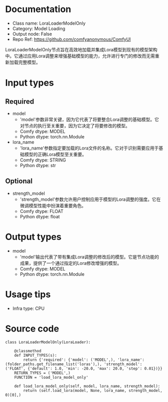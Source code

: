 # Documentation
- Class name: LoraLoaderModelOnly
- Category: Model Loading
- Output node: False
- Repo Ref: https://github.com/comfyanonymous/ComfyUI

LoraLoaderModelOnly节点旨在高效地加载并集成Lora模型到现有的模型架构中。它通过应用Lora调整来增强基础模型的能力，允许进行专门的修改而无需重新加载完整模型。

# Input types
## Required
- model
    - 'model'参数非常关键，因为它代表了将要整合Lora调整的基础模型。它对节点的执行至关重要，因为它决定了将要修改的模型。
    - Comfy dtype: MODEL
    - Python dtype: torch.nn.Module
- lora_name
    - 'lora_name'参数指定要加载的Lora文件的名称。它对于识别需要应用于基础模型的正确Lora模型至关重要。
    - Comfy dtype: STRING
    - Python dtype: str
## Optional
- strength_model
    - 'strength_model'参数允许用户控制应用于模型的Lora调整的强度。它在微调模型性能中扮演着重要角色。
    - Comfy dtype: FLOAT
    - Python dtype: float

# Output types
- model
    - 'model'输出代表了带有集成Lora调整的修改后的模型。它是节点功能的成果，提供了一个通过指定的Lora修改增强的模型。
    - Comfy dtype: MODEL
    - Python dtype: torch.nn.Module

# Usage tips
- Infra type: CPU

# Source code
```
class LoraLoaderModelOnly(LoraLoader):

    @classmethod
    def INPUT_TYPES(s):
        return {'required': {'model': ('MODEL',), 'lora_name': (folder_paths.get_filename_list('loras'),), 'strength_model': ('FLOAT', {'default': 1.0, 'min': -20.0, 'max': 20.0, 'step': 0.01})}}
    RETURN_TYPES = ('MODEL',)
    FUNCTION = 'load_lora_model_only'

    def load_lora_model_only(self, model, lora_name, strength_model):
        return (self.load_lora(model, None, lora_name, strength_model, 0)[0],)
```